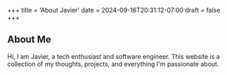 +++
title = 'About Javier'
date = 2024-09-16T20:31:12-07:00
draft = false
+++

## About Me

Hi, I am Javier, a tech enthusiast and software engineer. This website is a collection of my thoughts, projects, and everything I'm passionate about.